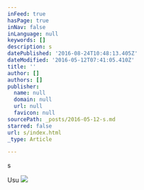 ```yaml
---
inFeed: true
hasPage: true
inNav: false
inLanguage: null
keywords: []
description: s
datePublished: '2016-08-24T10:48:13.405Z'
dateModified: '2016-05-12T07:41:05.410Z'
title: ''
author: []
authors: []
publisher:
  name: null
  domain: null
  url: null
  favicon: null
sourcePath: _posts/2016-05-12-s.md
starred: false
url: s/index.html
_type: Article

---
```

s

Usu
![](https://the-grid-user-content.s3-us-west-2.amazonaws.com/a1e7996a-c0a7-418a-89b8-3c204fe0868a.jpg)